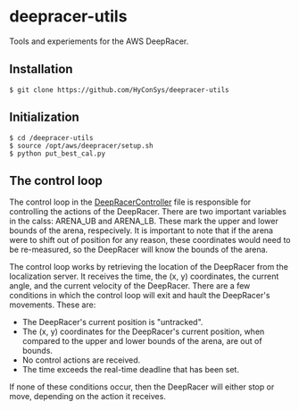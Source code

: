 # deepracer-utils
Tools and experiements for the AWS DeepRacer.


## Installation
```
$ git clone https://github.com/HyConSys/deepracer-utils
```


## Initialization
```
$ cd /deepracer-utils
$ source /opt/aws/deepracer/setup.sh
$ python put_best_cal.py
```

## The control loop

The control loop in the [DeepRacerController](https://github.com/HyConSys/deepracer-utils/blob/main/src/DeepRacerController.py) file is responsible for controlling the actions of the DeepRacer. There are two important variables in the calss: ARENA_UB and ARENA_LB. These mark the upper and lower bounds of the arena, respecively. It is important to note that if the arena were to shift out of position for any reason, these coordinates would need to be re-measured, so the DeepRacer will know the bounds of the arena. 

The control loop works by retrieving the location of the DeepRacer from the localization server. It receives the time, the (x, y) coordinates, the current angle, and the current velocity of the DeepRacer. There are a few conditions in which the control loop will exit and hault the DeepRacer's movements. These are:

- The DeepRacer's current position is "untracked".
- The (x, y) coordinates for the DeepRacer's current position, when compared to the upper and lower bounds of the arena, are out of bounds.
- No control actions are received.
- The time exceeds the real-time deadline that has been set. 

If none of these conditions occur, then the DeepRacer will either stop or move, depending on the action it receives.
